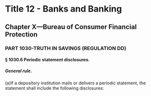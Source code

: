 
# Title 12 - Banks and Banking
## Chapter X—Bureau of Consumer Financial Protection
### PART 1030-TRUTH IN SAVINGS (REGULATION DD)
#### § 1030.6 Periodic statement disclosures.
##### General rule.

(a)If a depository institution mails or delivers a periodic statement, the statement shall include the following disclosures:
